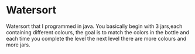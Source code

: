 # Watersort
Watersort that I programmed in java. You basically begin with 3 jars,each containing different colours, the goal is to match the colors in the bottle and each time you complete the level the next level there are more colours and more jars.
